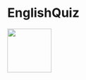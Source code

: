 # EnglishQuiz
<img src="blob:https://non0reo.github.io/ae415dec-5fde-4e27-9f0f-350e4b90f192" width="100px" height="100px">
